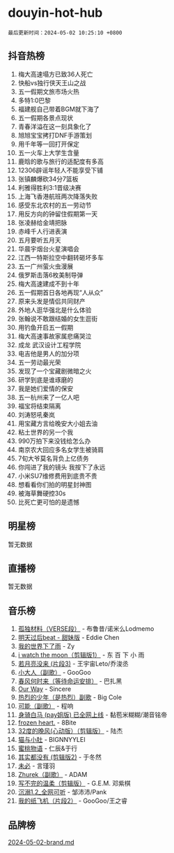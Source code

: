 # douyin-hot-hub

`最后更新时间：2024-05-02 10:25:10 +0800`

## 抖音热榜

1. 梅大高速塌方已致36人死亡
1. 快船vs独行侠天王山之战
1. 五一假期文旅市场火热
1. 多特1:0巴黎
1. 福建舰自己带着BGM就下海了
1. 五一假期各景点现状
1. 青春洋溢在这一刻具象化了
1. 旭旭宝宝拷打DNF手游策划
1. 用千年等一回打开保定
1. 五一火车上大学生含量
1. 鹿晗的歌与旅行的适配度有多高
1. 12306辟谣年轻人不能享受下铺
1. 张镇麟爆砍34分7篮板
1. 利雅得胜利3:1晋级决赛
1. 上海飞香港航班两次降落失败
1. 感受东北农村的五一劳动节
1. 用反方向的钟留住假期第一天
1. 张凌赫给金靖把脉
1. 赤峰千人行进表演
1. 五月要听五月天
1. 华晨宇烟台火星演唱会
1. 江西一特斯拉空中翻转砸坏多车
1. 五一广州萤火虫漫展
1. 俄罗斯击落6枚美制导弹
1. 梅大高速建成不到十年
1. 五一假期首日各地再现“人从众”
1. 原来头发是情侣共同财产
1. 外地人逛华强北是什么体验
1. 张翰说不敢跟结婚的女生逛街
1. 用钓鱼开启五一假期
1. 梅大高速事故家属悲痛哭泣
1. 成龙 武汉设计工程学院
1. 电吉他是男人的加分项
1. 五一劳动最光荣
1. 发现了一个宝藏剧微暗之火
1. 研学到底是谁琢磨的
1. 我是她们爱情的保安
1. 五一杭州来了一亿人吧
1. 福宝将结束隔离
1. 刘涛怒吼秦岚
1. 用宝藏方言给晚安大小姐去油
1. 粘土世界的另一个我
1. 990万拍下来没钱给怎么办
1. 南京农大回应多名女学生被骑肩
1. 7旬大爷莫名背负上亿债务
1. 你闯进了我的镜头 我按下了永远
1. 小米SU7维修费用到底贵不贵
1. 想看看你们拍的明星封神图
1. 被海草舞硬控30s
1. 比死亡更可怕的是遗憾

## 明星榜

暂无数据

## 直播榜

暂无数据

## 音乐榜

1. [孤独材料（VERSE段）](https://sf5-hl-cdn-tos.douyinstatic.com/obj/tos-cn-ve-2774/ocX7glDNHYlwFeYrGQfBZoThtvPWy8tCCEBGKQ) - 布鲁昔/诺米么Lodmemo
1. [明天过后beat - 甜妹版](https://sf5-hl-cdn-tos.douyinstatic.com/obj/tos-cn-ve-2774/osMLYeeoMm04CZyaI91XUDF8OzLRLgePKALGHI) - Eddie Chen
1. [我的世界下了雨](https://sf5-hl-cdn-tos.douyinstatic.com/obj/tos-cn-ve-2774/o85sBiwXIByH9bWIMAEEOoiQ1o1m9Afn15BspE) - Zy
1. [i watch the moon（剪辑版1）](https://sf5-hl-cdn-tos.douyinstatic.com/obj/tos-cn-ve-2774/o0I9mSChzHZANMJIEBfkCQzzg6N5WAcVtqft9P) - 东 百 下 小 雨
1. [若月亮没来 (片段3)](https://sf6-cdn-tos.douyinstatic.com/obj/tos-cn-ve-2774/okfyEUsGW1B1ovJi5JiN9IjvAT2lMwA054GoEB) - 王宇宙Leto/乔浚丞
1. [小大人（副歌）](https://sf5-hl-cdn-tos.douyinstatic.com/obj/tos-cn-ve-2774/oIhaDwehWhLFsVIG7QIICLLazDNGJAGg5geeb4) - GooGoo
1. [春风何时来（等待命运安排）](https://sf5-hl-cdn-tos.douyinstatic.com/obj/tos-cn-ve-2774/oICBNbD3gelMfB4WgiD1KI2jQtXZE2FgHLwtsl) - 巴扎黑
1. [Our Way](https://sf3-cdn-tos.douyinstatic.com/obj/tos-cn-ve-2774/o8tPEkQgQNCe0DPeFwZzYrbqLlnzBBrYidWkEZ) - Sincere
1. [热烈的少年（是热烈）副歌](https://sf3-cdn-tos.douyinstatic.com/obj/tos-cn-ve-2774/owVNI0CLDAUMtSz6TEYvfFBFL4UDFFhLfgK8fa) - Big Cole
1. [可能（副歌）](https://sf27-cdn-tos.douyinstatic.com/obj/tos-cn-ve-2774/cde1731888894259b333569393c2fb51) - 程响
1. [身骑白马 (pay姐版) 已全网上线](https://sf5-hl-cdn-tos.douyinstatic.com/obj/tos-cn-ve-2774/oQLO5ZgLsFkaDhdIIveF2zUCgfweY0gWaH4AQG) - 黏苞米糊糊/潮音铭帝
1. [frozen heart.](https://sf5-hl-cdn-tos.douyinstatic.com/obj/tos-cn-ve-2774/oIIWJfyjIACZA9zQMtnJ6hQQhFC4vhCupoRBsO) - 8Bite
1. [32度的晚风(心动版）（剪辑版）](https://sf5-hl-cdn-tos.douyinstatic.com/obj/tos-cn-ve-2774/owNyabsyWdzUulxhoJfK8IBXgp0UMQAHpvGh2B) - 陆杰
1. [猫与小肚](https://sf3-cdn-tos.douyinstatic.com/obj/tos-cn-ve-2774/osZeoClMECgK8DYl6VebABgbchEtPYQjZEnRtd) - BIGNNYYLEI
1. [蜜桃物语](https://sf5-hl-cdn-tos.douyinstatic.com/obj/tos-cn-ve-2774/oIhOSCZtIACtYU4XQkngiW9kCBfVD1Fz9IYeqL) - 仁辰&于行
1. [其实都没有 (剪辑版2)](https://sf3-cdn-tos.douyinstatic.com/obj/tos-cn-ve-2774/oEBNQenHZtBhxYjGgUDQk0BCHTigQafgFlbQ7k) - 于冬然
1. [未必](https://sf5-hl-cdn-tos.douyinstatic.com/obj/tos-cn-ve-2774/ogntQMFnKQDZUgTCYuJgfLEtleYZZFxBQqhhFB) - 言瑾羽
1. [Zhurek（副歌）](https://sf27-cdn-tos.douyinstatic.com/obj/tos-cn-ve-2774/ooQm8FBZQDlf0btEYgVpCcSCQfrdJGBEKZYBGS) - ADAM
1. [写不完的温柔（剪辑版）](https://sf5-hl-cdn-tos.douyinstatic.com/obj/tos-cn-ve-2774/oYBzzZQJ233GfwkemJJffAIWgeIYrjZfWhHTcG) - G.E.M. 邓紫棋
1. [沉溺1.2_全网可听](https://sf3-cdn-tos.douyinstatic.com/obj/tos-cn-ve-2774/ok2QoiBqsWAX9McZmWiI9gAB0EzwD4Xj6yfmtH) - 邹沛沛/Pank
1. [我的纸飞机（片段2）](https://sf5-hl-cdn-tos.douyinstatic.com/obj/tos-cn-ve-2774/oM2ZrKcg2CD5AeRB2gkeXOFB1IxAGJdZPazYHf) - GooGoo/王之睿

## 品牌榜

[2024-05-02-brand.md](2024-05-02-brand.md)
